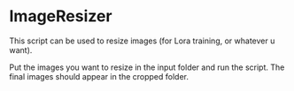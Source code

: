 # ImageResizer
This script can be used to resize images (for Lora training, or whatever u want).

Put the images you want to resize in the input folder and run the script. 
The final images should appear in the cropped folder.
